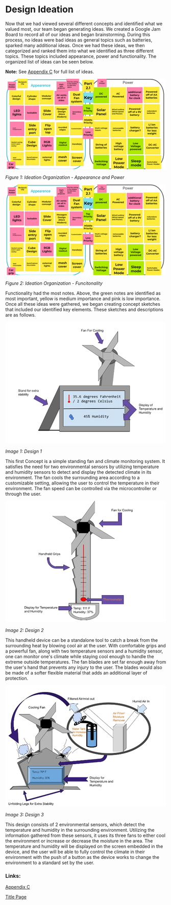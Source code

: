 # Design Ideation

Now that we had viewed several different concepts and identified what we valued most, our team began generating ideas. We created a Google Jam Board to record all of our ideas and began brainstorming. During this process, no ideas were bad ideas as general topics such as batteries, sparked many additional ideas. Once we had these ideas, we then categorized and ranked them into what we identified as three different topics. These topics included appearance, power and functionality. The organized list of ideas can be seen below.

**Note:** See [Appendix C](/Appendix/AppendixMain.md#appendix-c) for full list of ideas.

![Ideation List 1](https://raw.githubusercontent.com/ASU-EGR314-Team-302/ASU-EGR314-Team-302.gitgub.io/main/docs/assets/images/Ideation1.png)

*Figure 1: Ideation Organization - Appearance and Power*

![Ideation List 2](https://raw.githubusercontent.com/ASU-EGR314-Team-302/ASU-EGR314-Team-302.gitgub.io/main/docs/assets/images/Ideation2.png)

*Figure 2: Ideation Organization - Funcitonality*

Functionality had the most notes. Above, the green notes are identified as most important, yellow is medium importance and pink is low importance. Once all these ideas were gathered, we began creating concept sketches that included our identified key elements. These sketches and descriptions are as follows. 

![Image of design 1](https://raw.githubusercontent.com/ASU-EGR314-Team-302/ASU-EGR314-Team-302.gitgub.io/main/docs/assets/images/Design1.png)

*Image 1: Design 1*

This first Concept is a simple standing fan and climate monitoring system. It satisfies the need for two environmental sensors by utilizing temperature and humidity sensors to detect and display the detected climate in its environment. The fan cools the surrounding area according to a customizable setting, allowing the user to control the temperature in their environment. The fan speed can be controlled via the microcontroller or through the user. 

![Image of design 2](https://raw.githubusercontent.com/ASU-EGR314-Team-302/ASU-EGR314-Team-302.gitgub.io/main/docs/assets/images/Design2.png)

*Image 2: Design 2*

This handheld device can be a standalone tool to catch a break from the surrounding heat by blowing cool air at the user. With comfortable grips and a powerful fan, along with two temperature sensors and a humidity sensor, one can monitor one's climate while staying cool enough to handle the extreme outside temperatures. The fan blades are set far enough away from the user's hand that prevents any injury to the user. The blades would also be made of a softer flexible material that adds an additional layer of protection. 

![Image of design 3](https://raw.githubusercontent.com/ASU-EGR314-Team-302/ASU-EGR314-Team-302.gitgub.io/main/docs/assets/images/Design3.png)

*Image 3: Design 3*

This design consists of 2 environmental sensors, which detect the temperature and humidity in the surrounding environment. Utilizing the information gathered from these sensors, it uses its three fans to either cool the environment or increase or decrease the moisture in the area. The temperature and humidity will be displayed on the screen embedded in the device, and the user will be able to fully control the climate in their environment with the push of a button as the device works to change the environment to a standard set by the user.

### Links:

[Appendix C](/Appendix/AppendixMain.md#appendix-c)

[Title Page](/index.md)
